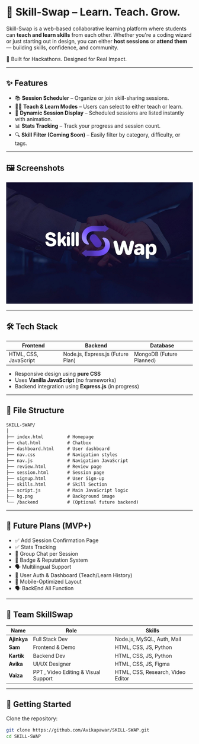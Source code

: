# 🔁 Skill-Swap – Learn. Teach. Grow.

Skill-Swap is a web-based collaborative learning platform where students can **teach and learn skills** from each other. Whether you're a coding wizard or just starting out in design, you can either **host sessions** or **attend them** — building skills, confidence, and community.

🚀 Built for Hackathons. Designed for Real Impact.

---

## ✨ Features

- 📚 **Session Scheduler** – Organize or join skill-sharing sessions.
- 👨‍🏫 **Teach & Learn Modes** – Users can select to either teach or learn.
- 🧠 **Dynamic Session Display** – Scheduled sessions are listed instantly with animation.
- 📊 **Stats Tracking** – Track your progress and session count.
- 🔍 **Skill Filter (Coming Soon)** – Easily filter by category, difficulty, or tags.

---

## 🖼️ Screenshots

![Skill Swap Screenshot](bg.png) <!-- Add screenshot files if needed -->

---

## 🛠️ Tech Stack

| Frontend | Backend | Database |
|----------|---------|----------|
| HTML, CSS, JavaScript | Node.js, Express.js (Future Plan)| MongoDB (Future Planned) |

- Responsive design using **pure CSS**
- Uses **Vanilla JavaScript** (no frameworks)
- Backend integration using **Express.js** (in progress)

---

## 📁 File Structure

```
SKILL-SWAP/
│
├── index.html         # Homepage
├── chat.html          # Chatbox
├── dashboard.html     # User dashboard
├── nav.css            # Navigation styles
├── nav.js             # Navigation JavaScript
├── review.html        # Review page
├── session.html       # Session page
├── signup.html        # User Sign-up
├── skills.html        # Skill Section
├── script.js          # Main JavaScript logic
├── bg.png             # Background image
└── /backend           # (Optional future backend)
```

---

## 🚧 Future Plans (MVP+)

- ✅ Add Session Confirmation Page
- ✅ Stats Tracking
- 🔄 Group Chat per Session
- 🏅 Badge & Reputation System
- 🗣️ Multilingual Support
- 🔐 User Auth & Dashboard (Teach/Learn History)
- 📲 Mobile-Optimized Layout
- 🗣️ BackEnd All Function

---

## 🤝 Team SkillSwap

| Name | Role | Skills |
|------|------|--------|
| **Ajinkya** | Full Stack Dev | Node.js, MySQL, Auth, Mail |
| **Sam** | Frontend & Demo | HTML, CSS, JS, Python |
| **Kartik** | Backend Dev | HTML, CSS, JS, Python |
| **Avika** | UI/UX Designer | HTML, CSS, JS, Figma |
| **Vaiza** | PPT , Video Editing & Visual Support | HTML, CSS, Research, Video Editor  |

---

## 🏁 Getting Started

Clone the repository:
```bash
git clone https://github.com/Avikapawar/SKILL-SWAP.git
cd SKILL-SWAP
